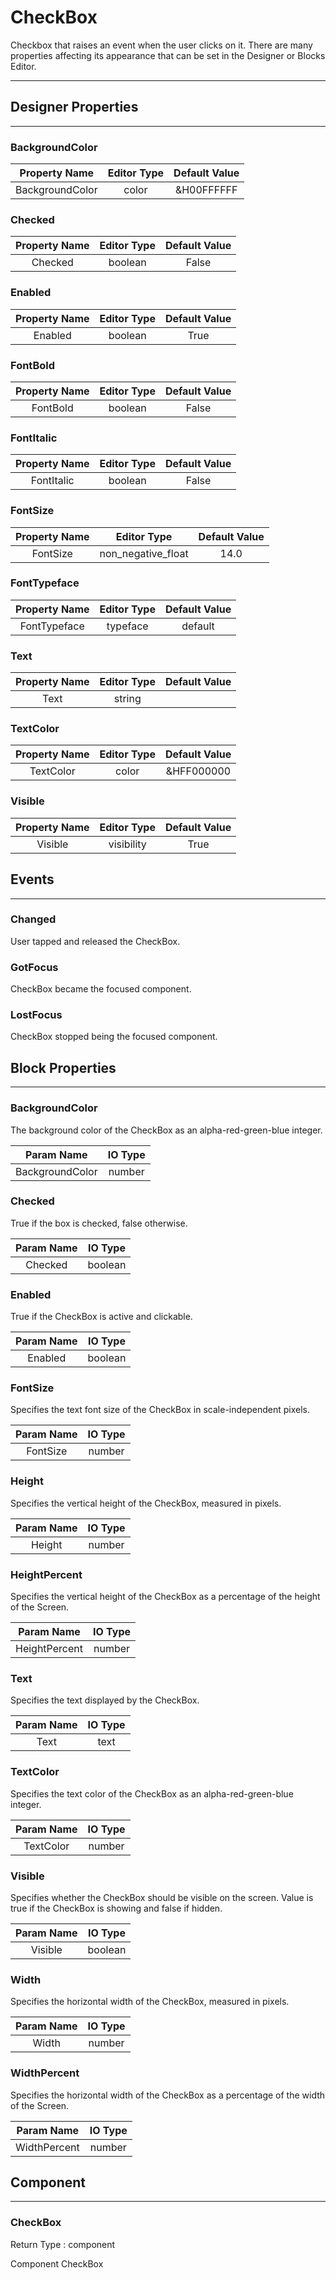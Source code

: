 <!--
  Copyright © 2013-2021 MIT, All rights reserved
  Released under the Apache License, Version 2.0
  http://www.apache.org/licenses/LICENSE-2.0
-->

# CheckBox

Checkbox that raises an event when the user clicks on it. There are many properties affecting its appearance that can be set in the Designer or Blocks Editor.

---

## Designer Properties

---

### BackgroundColor

|  Property Name  | Editor Type | Default Value |
| :-------------: | :---------: | :-----------: |
| BackgroundColor |    color    |   &H00FFFFFF  |

### Checked

| Property Name | Editor Type | Default Value |
| :-----------: | :---------: | :-----------: |
|    Checked    |   boolean   |     False     |

### Enabled

| Property Name | Editor Type | Default Value |
| :-----------: | :---------: | :-----------: |
|    Enabled    |   boolean   |      True     |

### FontBold

| Property Name | Editor Type | Default Value |
| :-----------: | :---------: | :-----------: |
|    FontBold   |   boolean   |     False     |

### FontItalic

| Property Name | Editor Type | Default Value |
| :-----------: | :---------: | :-----------: |
|   FontItalic  |   boolean   |     False     |

### FontSize

| Property Name |     Editor Type    | Default Value |
| :-----------: | :----------------: | :-----------: |
|    FontSize   | non_negative_float |      14.0     |

### FontTypeface

| Property Name | Editor Type | Default Value |
| :-----------: | :---------: | :-----------: |
|  FontTypeface |   typeface  |    default    |

### Text

| Property Name | Editor Type | Default Value |
| :-----------: | :---------: | :-----------: |
|      Text     |    string   |               |

### TextColor

| Property Name | Editor Type | Default Value |
| :-----------: | :---------: | :-----------: |
|   TextColor   |    color    |   &HFF000000  |

### Visible

| Property Name | Editor Type | Default Value |
| :-----------: | :---------: | :-----------: |
|    Visible    |  visibility |      True     |

## Events

---

### Changed

<div block-type = "component_event" component-selector = "CheckBox" event-selector = "Changed" id = "checkbox-changed"></div>

User tapped and released the CheckBox.

### GotFocus

<div block-type = "component_event" component-selector = "CheckBox" event-selector = "GotFocus" id = "checkbox-gotfocus"></div>

CheckBox became the focused component.

### LostFocus

<div block-type = "component_event" component-selector = "CheckBox" event-selector = "LostFocus" id = "checkbox-lostfocus"></div>

CheckBox stopped being the focused component.

## Block Properties

---

### BackgroundColor

<div block-type = "component_set_get" component-selector = "CheckBox" property-selector = "BackgroundColor" property-type = "get" id = "get-checkbox-backgroundcolor"></div>

<div block-type = "component_set_get" component-selector = "CheckBox" property-selector = "BackgroundColor" property-type = "set" id = "set-checkbox-backgroundcolor"></div>

The background color of the CheckBox as an alpha-red-green-blue integer.

|    Param Name   | IO Type |
| :-------------: | :-----: |
| BackgroundColor |  number |

### Checked

<div block-type = "component_set_get" component-selector = "CheckBox" property-selector = "Checked" property-type = "get" id = "get-checkbox-checked"></div>

<div block-type = "component_set_get" component-selector = "CheckBox" property-selector = "Checked" property-type = "set" id = "set-checkbox-checked"></div>

True if the box is checked, false otherwise.

| Param Name | IO Type |
| :--------: | :-----: |
|   Checked  | boolean |

### Enabled

<div block-type = "component_set_get" component-selector = "CheckBox" property-selector = "Enabled" property-type = "get" id = "get-checkbox-enabled"></div>

<div block-type = "component_set_get" component-selector = "CheckBox" property-selector = "Enabled" property-type = "set" id = "set-checkbox-enabled"></div>

True if the CheckBox is active and clickable.

| Param Name | IO Type |
| :--------: | :-----: |
|   Enabled  | boolean |

### FontSize

<div block-type = "component_set_get" component-selector = "CheckBox" property-selector = "FontSize" property-type = "get" id = "get-checkbox-fontsize"></div>

<div block-type = "component_set_get" component-selector = "CheckBox" property-selector = "FontSize" property-type = "set" id = "set-checkbox-fontsize"></div>

Specifies the text font size of the CheckBox in scale-independent pixels.

| Param Name | IO Type |
| :--------: | :-----: |
|  FontSize  |  number |

### Height

<div block-type = "component_set_get" component-selector = "CheckBox" property-selector = "Height" property-type = "get" id = "get-checkbox-height"></div>

<div block-type = "component_set_get" component-selector = "CheckBox" property-selector = "Height" property-type = "set" id = "set-checkbox-height"></div>

Specifies the vertical height of the CheckBox, measured in pixels.

| Param Name | IO Type |
| :--------: | :-----: |
|   Height   |  number |

### HeightPercent

<div block-type = "component_set_get" component-selector = "CheckBox" property-selector = "HeightPercent" property-type = "set" id = "set-checkbox-heightpercent"></div>

Specifies the vertical height of the CheckBox as a percentage of the height of the Screen.

|   Param Name  | IO Type |
| :-----------: | :-----: |
| HeightPercent |  number |

### Text

<div block-type = "component_set_get" component-selector = "CheckBox" property-selector = "Text" property-type = "get" id = "get-checkbox-text"></div>

<div block-type = "component_set_get" component-selector = "CheckBox" property-selector = "Text" property-type = "set" id = "set-checkbox-text"></div>

Specifies the text displayed by the CheckBox.

| Param Name | IO Type |
| :--------: | :-----: |
|    Text    |   text  |

### TextColor

<div block-type = "component_set_get" component-selector = "CheckBox" property-selector = "TextColor" property-type = "get" id = "get-checkbox-textcolor"></div>

<div block-type = "component_set_get" component-selector = "CheckBox" property-selector = "TextColor" property-type = "set" id = "set-checkbox-textcolor"></div>

Specifies the text color of the CheckBox as an alpha-red-green-blue integer.

| Param Name | IO Type |
| :--------: | :-----: |
|  TextColor |  number |

### Visible

<div block-type = "component_set_get" component-selector = "CheckBox" property-selector = "Visible" property-type = "get" id = "get-checkbox-visible"></div>

<div block-type = "component_set_get" component-selector = "CheckBox" property-selector = "Visible" property-type = "set" id = "set-checkbox-visible"></div>

Specifies whether the CheckBox should be visible on the screen. Value is true if the CheckBox is showing and false if hidden.

| Param Name | IO Type |
| :--------: | :-----: |
|   Visible  | boolean |

### Width

<div block-type = "component_set_get" component-selector = "CheckBox" property-selector = "Width" property-type = "get" id = "get-checkbox-width"></div>

<div block-type = "component_set_get" component-selector = "CheckBox" property-selector = "Width" property-type = "set" id = "set-checkbox-width"></div>

Specifies the horizontal width of the CheckBox, measured in pixels.

| Param Name | IO Type |
| :--------: | :-----: |
|    Width   |  number |

### WidthPercent

<div block-type = "component_set_get" component-selector = "CheckBox" property-selector = "WidthPercent" property-type = "set" id = "set-checkbox-widthpercent"></div>

Specifies the horizontal width of the CheckBox as a percentage of the width of the Screen.

|  Param Name  | IO Type |
| :----------: | :-----: |
| WidthPercent |  number |

## Component

---

### CheckBox

<div block-type = "component_component_block" component-selector = "CheckBox" id = "component-checkbox"></div>

Return Type : component

Component CheckBox

